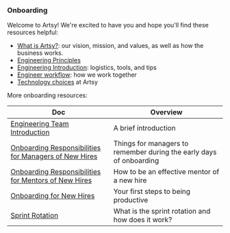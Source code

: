 ### Onboarding

Welcome to Artsy! We're excited to have you and hope you'll find these resources helpful:

* [What is Artsy?](/culture/what-is-artsy.md): our vision, mission, and values, as well as how the business works.
* [Engineering Principles](/culture/engineering-principles.md)
* [Engineering Introduction](/onboarding/engineering-introduction.md#readme): logistics, tools, and tips
* [Engineer workflow](/playbooks/engineer-workflow.md): how we work together
* [Technology choices](/playbooks/technology-choices.md) at Artsy

More onboarding resources:

<!-- prettier-ignore-start -->
<!-- start_toc -->
| Doc | Overview |
|--|--|
| [Engineering Team Introduction](/onboarding/engineering-introduction.md#readme) | A brief introduction |
| [Onboarding Responsibilities for Managers of New Hires](/onboarding/managers.md#readme) | Things for managers to remember during the early days of onboarding |
| [Onboarding Responsibilities for Mentors of New Hires](/onboarding/mentors.md#readme) | How to be an effective mentor of a new hire |
| [Onboarding for New Hires](/onboarding/new-hires.md#readme) | Your first steps to being productive |
| [Sprint Rotation](/onboarding/sprint-rotation.md#readme) | What is the sprint rotation and how does it work? |
<!-- end_toc -->
<!-- prettier-ignore-end -->
